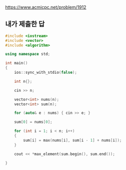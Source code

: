 https://www.acmicpc.net/problem/1912

내가 제출한 답
-------------
```cpp
#include <iostream>
#include <vector>
#include <algorithm>

using namespace std;

int main()
{
	ios::sync_with_stdio(false);

	int n{};

	cin >> n;

	vector<int> nums(n);
	vector<int> sum(n);

	for (auto& e : nums) { cin >> e; }

	sum[0] = nums[0];

	for (int i = 1; i < n; i++)
	{
		sum[i] = max(nums[i], sum[i - 1] + nums[i]);
	}

	cout << *max_element(sum.begin(), sum.end());

}
```
